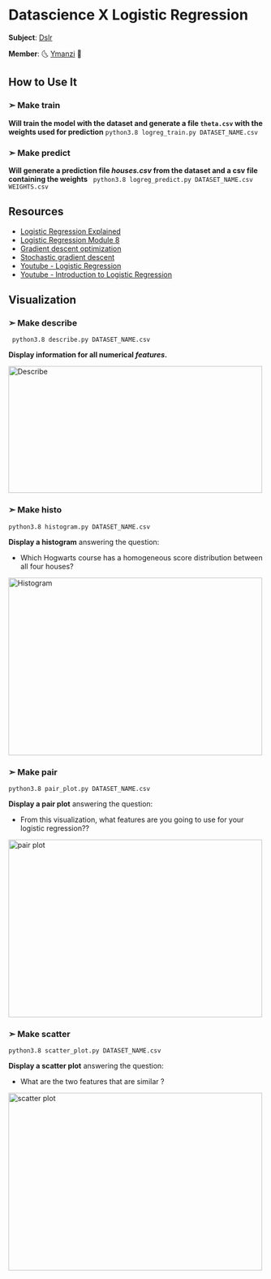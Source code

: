 # Datascience X Logistic Regression

**Subject**: [Dslr](https://cdn.intra.42.fr/pdf/pdf/19501/en.subject.pdf)

**Member**: :last_quarter_moon_with_face: [Ymanzi](https://github.com/ymanzi) :first_quarter_moon_with_face:

## How to Use It

### ➣ Make train
**Will train the model with the dataset and generate a file ``theta.csv`` with the weights used for prediction**
``` python3.8 logreg_train.py DATASET_NAME.csv ```

### ➣ Make predict
**Will generate a prediction file *houses.csv* from the dataset and a csv file containing the weights**
``` python3.8 logreg_predict.py DATASET_NAME.csv WEIGHTS.csv```

## Resources

* [Logistic Regression Explained](https://towardsdatascience.com/logistic-regression-explained-9ee73cede081)
* [Logistic Regression Module 8](https://github.com/42-AI/bootcamp_machine-learning)
* [Gradient descent optimization](https://ruder.io/optimizing-gradient-descent/index.html#batchgradientdescent)
* [Stochastic gradient descent](https://towardsdatascience.com/stochastic-gradient-descent-clearly-explained-53d239905d31)
* [Youtube - Logistic Regression](https://www.youtube.com/watch?v=yIYKR4sgzI8)
* [Youtube - Introduction to Logistic Regression](https://www.youtube.com/watch?v=zAULhNrnuL4)

## Visualization

### ➣ Make describe

  ``` python3.8 describe.py DATASET_NAME.csv```
  
**Display information for all numerical *features*.**


<img src="https://github.com/ymanzi/dslr/blob/main/images/describe.png" alt="Describe" width=500 height=250>

### ➣ Make histo

``` python3.8 histogram.py DATASET_NAME.csv ```

**Display a histogram** answering the question:
* Which Hogwarts course has a homogeneous score distribution between all four houses?



<img src="https://github.com/ymanzi/dslr/blob/main/images/histogram.png" alt="Histogram" width=500 height=350>

### ➣ Make pair

``` python3.8 pair_plot.py DATASET_NAME.csv ```

**Display a pair plot** answering the question:
* From this visualization, what features are you going to use for your logistic regression??


<img src="https://github.com/ymanzi/dslr/blob/main/images/pair_plot.png" alt="pair plot" width=500 height=350>

### ➣ Make scatter

``` python3.8 scatter_plot.py DATASET_NAME.csv ```

**Display a scatter plot** answering the question:
* What are the two features that are similar ?

<img src="https://github.com/ymanzi/dslr/blob/main/images/scatter_plot.png" alt="scatter plot" width=500 height=350>
